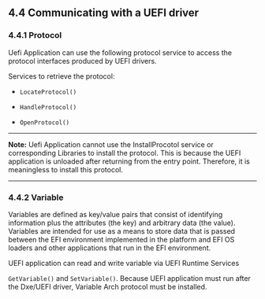 <!--- @file
  4.4 Communicating with a UEFI driver

  Copyright (c) 2010-2018, Intel Corporation. All rights reserved.<BR>

  Redistribution and use in source (original document form) and 'compiled'
  forms (converted to PDF, epub, HTML and other formats) with or without
  modification, are permitted provided that the following conditions are met:

  1) Redistributions of source code (original document form) must retain the
     above copyright notice, this list of conditions and the following
     disclaimer as the first lines of this file unmodified.

  2) Redistributions in compiled form (transformed to other DTDs, converted to
     PDF, epub, HTML and other formats) must reproduce the above copyright
     notice, this list of conditions and the following disclaimer in the
     documentation and/or other materials provided with the distribution.

  THIS DOCUMENTATION IS PROVIDED BY TIANOCORE PROJECT "AS IS" AND ANY EXPRESS OR
  IMPLIED WARRANTIES, INCLUDING, BUT NOT LIMITED TO, THE IMPLIED WARRANTIES OF
  MERCHANTABILITY AND FITNESS FOR A PARTICULAR PURPOSE ARE DISCLAIMED. IN NO
  EVENT SHALL TIANOCORE PROJECT  BE LIABLE FOR ANY DIRECT, INDIRECT, INCIDENTAL,
  SPECIAL, EXEMPLARY, OR CONSEQUENTIAL DAMAGES (INCLUDING, BUT NOT LIMITED TO,
  PROCUREMENT OF SUBSTITUTE GOODS OR SERVICES; LOSS OF USE, DATA, OR PROFITS;
  OR BUSINESS INTERRUPTION) HOWEVER CAUSED AND ON ANY THEORY OF LIABILITY,
  WHETHER IN CONTRACT, STRICT LIABILITY, OR TORT (INCLUDING NEGLIGENCE OR
  OTHERWISE) ARISING IN ANY WAY OUT OF THE USE OF THIS DOCUMENTATION, EVEN IF
  ADVISED OF THE POSSIBILITY OF SUCH DAMAGE.

-->

## 4.4 Communicating with a UEFI driver

### 4.4.1 Protocol

Uefi Application can use the following protocol service to access the protocol
interfaces produced by UEFI drivers.

Services to retrieve the protocol:

* `LocateProtocol()`

* `HandleProtocol()`

* `OpenProtocol()`

**********
**Note:** Uefi Application cannot use the InstallProcotol service or
corresponding Libraries to install the protocol. This is because the UEFI
application is unloaded after returning from the entry point. Therefore, it is
meaningless to install this protocol.
**********

### 4.4.2 Variable

Variables are defined as key/value pairs that consist of identifying
information plus the attributes (the key) and arbitrary data (the value).
Variables are intended for use as a means to store data that is passed between
the EFI environment implemented in the platform and EFI OS loaders and other
applications that run in the EFI environment.

UEFI application can read and write variable via UEFI Runtime Services

`GetVariable()` and `SetVariable()`. Because UEFI application must run after
the Dxe/UEFI driver, Variable Arch protocol must be installed.
